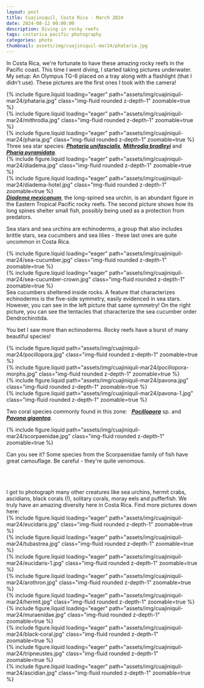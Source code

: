 ```yaml
---
layout: post
title: Cuajiniquil, Costa Rica - March 2024
date: 2024-08-12 00:00:00
description: Diving in rocky reefs 
tags: costarica pacific photography
categories: photo
thumbnail: assets/img/cuajiniquil-mar24/phataria.jpg
---
```


In Costa Rica, we're fortunate to have these amazing rocky reefs in the Pacific coast. This time I went diving, I started taking pictures underwater. My setup: An Olympus TG-6 placed on a tray along with a flashlight (that I didn't use). These pictures are the first ones I took with the camera!

<div class="row mt-3">
    <div class="col-sm mt-3 mt-md-0">
        {% include figure.liquid loading="eager" path="assets/img/cuajiniquil-mar24/phataria.jpg" class="img-fluid rounded z-depth-1" zoomable=true %}
    </div>
    <div class="col-sm mt-3 mt-md-0">
        {% include figure.liquid loading="eager" path="assets/img/cuajiniquil-mar24/mithrodia.jpg" class="img-fluid rounded z-depth-1" zoomable=true %}
    </div>
    <div class="col-sm mt-3 mt-md-0">
        {% include figure.liquid loading="eager" path="assets/img/cuajiniquil-mar24/pharia.jpg" class="img-fluid rounded z-depth-1" zoomable=true %}
    </div>
</div>
<div class="caption">
  Three sea star species: 
  <a href="https://marinespecies.org/aphia.php?p=taxdetails&id=292797" style="font-weight: bold;"><i>Phataria unifascialis</i></a>, 
  <a href="https://marinespecies.org/aphia.php?p=taxdetails&id=370915" style="font-weight: bold;"><i>Mithrodia bradleyi</i></a> 
  and 
  <a href= "https://marinespecies.org/aphia.php?p=taxdetails&id=292795" style="font-weight: bold;"><i>Pharia pyramidata</i></a>.
</div>

<div class="row mt-3">
    <div class="col-sm mt-3 mt-md-0">
        {% include figure.liquid loading="eager" path="assets/img/cuajiniquil-mar24/diadema.jpg" class="img-fluid rounded z-depth-1" zoomable=true %}
    </div>
    <div class="col-sm mt-3 mt-md-0">
        {% include figure.liquid loading="eager" path="assets/img/cuajiniquil-mar24/diadema-hotel.jpg" class="img-fluid rounded z-depth-1" zoomable=true %}
    </div>
</div>
<div class="caption">
    <a href="https://marinespecies.org/aphia.php?p=taxdetails&id=513223" style="font-weight: bold;"><i>Diadema mexicanum</i></a>, the long-spined sea urchin, is an abundant figure in the Eastern Tropical Pacific rocky reefs. The second picture shows how its long spines shelter small fish, possibly being used as a protection from predators. 
</div>

Sea stars and sea urchins are echinoderms, a group that also includes brittle stars, sea cucumbers and sea lilies - these last ones are quite uncommon in Costa Rica.  

<div class="row mt-3">
    <div class="col-sm mt-3 mt-md-0">
        {% include figure.liquid loading="eager" path="assets/img/cuajiniquil-mar24/sea-cucumber.jpg" class="img-fluid rounded z-depth-1" zoomable=true %}
    </div>
    <div class="col-sm mt-3 mt-md-0">
        {% include figure.liquid loading="eager" path="assets/img/cuajiniquil-mar24/sea-cucumber-crown.jpg" class="img-fluid rounded z-depth-1" zoomable=true %}
    </div>
</div>
<div class="caption">
    Sea cucumbers sheltered inside rocks. A feature that characterizes echinoderms is the five-side symmetry, easily evidenced in sea stars. However, you can see in the left picture that same symmetry! On the right picture, you can see the tentacles that characterize the sea cucumber order Dendrochirotida. 
</div>

You bet I saw more than echinoderms. Rocky reefs have a burst of many beautiful species!

<div class="row mt-3">
    <div class="col-sm mt-3 mt-md-0">
        {% include figure.liquid path="assets/img/cuajiniquil-mar24/pocillopora.jpg" class="img-fluid rounded z-depth-1" zoomable=true %}
    </div>
    <div class="col-sm mt-3 mt-md-0">
        {% include figure.liquid path="assets/img/cuajiniquil-mar24/pocillopora-morphs.jpg" class="img-fluid rounded z-depth-1" zoomable=true %}
    </div> 
</div>
<div class="row mt-3">
    <div class="col-sm mt-3 mt-md-0">
        {% include figure.liquid path="assets/img/cuajiniquil-mar24/pavona.jpg" class="img-fluid rounded z-depth-1" zoomable=true %}
    </div>
    <div class="col-sm mt-3 mt-md-0">
        {% include figure.liquid path="assets/img/cuajiniquil-mar24/pavona-1.jpg" class="img-fluid rounded z-depth-1" zoomable=true %}
    </div>
</div>

Two coral species commonly found in this zone: 
&nbsp;
<a href="https://marinespecies.org/aphia.php?p=taxdetails&id=206938" style="font-weight: bold;"><i>Pocillopora</i></a>&nbsp;sp. 
and&nbsp;
<a href="https://marinespecies.org/aphia.php?p=taxdetails&id=289201" style="font-weight: bold;"><i>Pavona gigantea</i></a>.

<div class="row mt-3">
    <div class="col-sm mt-3 mt-md-0">
        {% include figure.liquid path="assets/img/cuajiniquil-mar24/scorpaenidae.jpg" class="img-fluid rounded z-depth-1" zoomable=true %}
    </div>
</div>

Can you see it? Some species from the Scorpaenidae family of fish have great camouflage. Be careful - they're quite venomous.

<br>
<br>
<br>
I got to photograph many other creatures like sea urchins, hermit crabs, ascidians, black corals (!), solitary corals, moray eels and pufferfish. We truly have an amazing diversity here in Costa Rica. Find more pictures down here:

<div class="row mt-3">
    <div class="col-sm mt-3 mt-md-0">
        {% include figure.liquid loading="eager" path="assets/img/cuajiniquil-mar24/eucidaris.jpg" class="img-fluid rounded z-depth-1" zoomable=true %}
    </div>
    <div class="col-sm mt-3 mt-md-0">
        {% include figure.liquid loading="eager" path="assets/img/cuajiniquil-mar24/tubastrea.jpg" class="img-fluid rounded z-depth-1" zoomable=true %}
    </div>
    <div class="col-sm mt-3 mt-md-0">
        {% include figure.liquid loading="eager" path="assets/img/cuajiniquil-mar24/eucidaris-1.jpg" class="img-fluid rounded z-depth-1" zoomable=true %}
    </div>
</div>

<div class="row mt-3">
    <div class="col-sm mt-3 mt-md-0">
        {% include figure.liquid loading="eager" path="assets/img/cuajiniquil-mar24/arothron.jpg" class="img-fluid rounded z-depth-1" zoomable=true %}
    </div>
    <div class="col-sm mt-3 mt-md-0">
        {% include figure.liquid loading="eager" path="assets/img/cuajiniquil-mar24/hermit.jpg" class="img-fluid rounded z-depth-1" zoomable=true %}
    </div>
    <div class="col-sm mt-3 mt-md-0">
        {% include figure.liquid loading="eager" path="assets/img/cuajiniquil-mar24/muraenidae.jpg" class="img-fluid rounded z-depth-1" zoomable=true %}
    </div>
</div>

<div class="row mt-3">
    <div class="col-sm mt-3 mt-md-0">
        {% include figure.liquid loading="eager" path="assets/img/cuajiniquil-mar24/black-coral.jpg" class="img-fluid rounded z-depth-1" zoomable=true %}
    </div>
    <div class="col-sm mt-3 mt-md-0">
        {% include figure.liquid loading="eager" path="assets/img/cuajiniquil-mar24/tripneustes.jpg" class="img-fluid rounded z-depth-1" zoomable=true %}
    </div>
    <div class="col-sm mt-3 mt-md-0">
        {% include figure.liquid loading="eager" path="assets/img/cuajiniquil-mar24/ascidian.jpg" class="img-fluid rounded z-depth-1" zoomable=true %}
    </div>
</div>